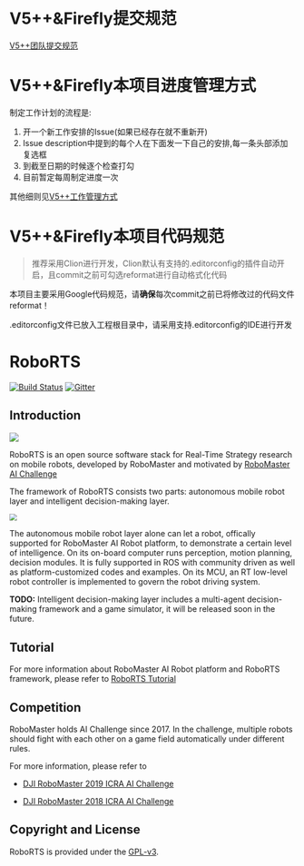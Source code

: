 # V5++&Firefly提交规范

[V5++团队提交规范](http://git.npu5v5.cn/v5/Management/blob/master/GitLab文档/V5++提交规范.md)

# V5++&Firefly本项目进度管理方式

制定工作计划的流程是:
1. 开一个新工作安排的Issue(如果已经存在就不重新开)
2. Issue description中提到的每个人在下面发一下自己的安排,每一条头部添加复选框
3. 到截至日期的时候逐个检查打勾
4. 目前暂定每周制定进度一次

其他细则见[V5++工作管理方式](http://git.npu5v5.cn/v5/Management/blob/master/V5++工作管理方式.md)

# V5++&Firefly本项目代码规范

> 推荐采用Clion进行开发，Clion默认有支持的.editorconfig的插件自动开启，且commit之前可勾选reformat进行自动格式化代码

本项目主要采用Google代码规范，请**确保**每次commit之前已将修改过的代码文件reformat！

.editorconfig文件已放入工程根目录中，请采用支持.editorconfig的IDE进行开发

# RoboRTS

[![Build Status](https://travis-ci.org/RoboMaster/RoboRTS.svg?branch=master)](https://travis-ci.org/RoboMaster/RoboRTS)
[![Gitter](https://badges.gitter.im/RoboMaster/RoboRTS.svg)](https://gitter.im/RoboMaster/RoboRTS?utm_source=badge&utm_medium=badge&utm_campaign=pr-badge)

## Introduction

<img src="images/robot.jpg" style="zoom:100%;display: inline-block; float:middle"/>

RoboRTS is an open source software stack for Real-Time Strategy research on mobile robots, developed by RoboMaster and motivated by [RoboMaster AI Challenge](#competition)

The framework of RoboRTS consists two parts: autonomous mobile robot layer and intelligent decision-making layer.

<img src="images/system.png" style="zoom:80%;display: inline-block; float:middle"/>

The autonomous mobile robot layer alone can let a robot, offically supported for RoboMaster AI Robot platform, to demonstrate a certain level of intelligence. On its on-board computer runs perception, motion planning, decision modules. It is fully supported in ROS with community driven as well as platform-customized codes and examples. On its MCU, an RT low-level robot controller is implemented to govern the robot driving system.  

**TODO:** Intelligent decision-making layer includes a multi-agent decision-making framework and a game simulator, it will be released soon in the future.

## Tutorial

For more information about RoboMaster AI Robot platform and RoboRTS framework, please refer to [RoboRTS Tutorial](https://robomaster.github.io/RoboRTS-Tutorial/#/)

## Competition

RoboMaster holds AI Challenge since 2017. In the challenge, multiple robots should fight with each other on a game field automatically under different rules.

For more information, please refer to

- [DJI RoboMaster 2019 ICRA AI Challenge](https://icra2019.org/competitions/dji-robomaster-ai-challenge)

- [DJI RoboMaster 2018 ICRA AI Challenge](https://icra2018.org/dji-robomaster-ai-challenge/)

## Copyright and License

RoboRTS is provided under the [GPL-v3](COPYING).
